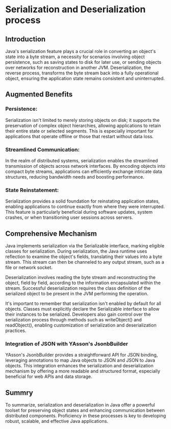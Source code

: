 
# Serialization and Deserialization process

## Introduction
Java's serialization feature plays a crucial role in converting an object's state into a byte stream, a necessity for scenarios involving object persistence, such as saving states to disk for later use, or sending objects over networks for reconstruction in another JVM. Deserialization, the reverse process, transforms the byte stream back into a fully operational object, ensuring the application state remains consistent and uninterrupted.

## Augmented Benefits

### Persistence: 
Serialization isn't limited to merely storing objects on disk; it supports the preservation of complex object hierarchies, allowing applications to retain their entire state or selected segments. This is especially important for applications that operate offline or those that restart without data loss.

### Streamlined Communication:
 In the realm of distributed systems, serialization enables the streamlined transmission of objects across network interfaces. By encoding objects into compact byte streams, applications can efficiently exchange intricate data structures, reducing bandwidth needs and boosting performance.

### State Reinstatement: 
Serialization provides a solid foundation for reinstating application states, enabling applications to continue exactly from where they were interrupted. This feature is particularly beneficial during software updates, system crashes, or when transitioning user sessions across servers.

## Comprehensive Mechanism

Java implements serialization via the Serializable interface, marking eligible classes for serialization. During serialization, the Java runtime uses reflection to examine the object's fields, translating their values into a byte stream. This stream can then be channeled to any output stream, such as a file or network socket.

Deserialization involves reading the byte stream and reconstructing the object, field by field, according to the information encapsulated within the stream. Successful deserialization requires the class definition of the serialized object to be present in the JVM performing the operation.

It's important to remember that serialization isn't enabled by default for all objects. Classes must explicitly declare the Serializable interface to allow their instances to be serialized. Developers also gain control over the serialization process through methods such as writeObject() and readObject(), enabling customization of serialization and deserialization practices.

### Integration of JSON with YAsson's JsonbBuilder
YAsson's JsonbBuilder provides a straightforward API for JSON binding, leveraging annotations to map Java objects to JSON and JSON to Java objects. This integration enhances the serialization and deserialization mechanism by offering a more readable and structured format, especially beneficial for web APIs and data storage.

## Summry

To summarize, serialization and deserialization in Java offer a powerful toolset for preserving object states and enhancing communication between distributed components. Proficiency in these processes is key to developing robust, scalable, and effective Java applications.

